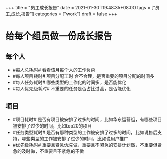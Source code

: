 +++
title = "员工成长报告"
date = 2021-01-30T19:48:35+08:00
tags = ["员工,成长,报告"]
categories = ["work"]
draft = false
+++

# 给每个组员做一份成长报告

## 每个人        
- #每人总耗时# 看看该月每个人的工作负荷
- #每人项目耗时# 项目分配工时 合不合理，是否重要的项目分配的时间多
- #每人任务耗时# 哪些类型的工作化的时间多，是否能优化
- #每人优先级耗时# 不重要的任务是否占比过高，是否能优化

## 项目
- #项目耗时# 是否有项目被安排了过多的时间，比如华东运营组，有哪些项目被安排了过少的时间，比如top20的项目
- #任务类型耗时# 是否有那种类型的工作被安排了过多的时间，比如说售后支持，哪些类型的工作被安排了过少的时间，比如说用户推广
- #优先级耗时# 重要且紧急优先做，重要且不紧急的安排计划做，不重要但紧急的及时做，不重要且不紧急的不做